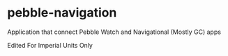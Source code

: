 pebble-navigation
===========

Application that connect Pebble Watch and Navigational (Mostly GC) apps

Edited For Imperial Units Only
